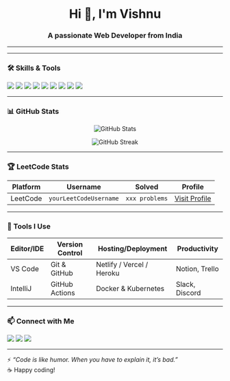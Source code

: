 <h1 align="center">Hi 👋, I'm Vishnu</h1>
<h3 align="center">A passionate Web Developer from India</h3>

---

---

### 🛠️ Skills & Tools

<p align="left">
  <img src="https://img.shields.io/badge/-Python-05122A?style=flat&logo=python" />
  <img src="https://img.shields.io/badge/-JavaScript-05122A?style=flat&logo=javascript" />
  <img src="https://img.shields.io/badge/-React-05122A?style=flat&logo=react" />
  <img src="https://img.shields.io/badge/-Node.js-05122A?style=flat&logo=node.js" />
  <img src="https://img.shields.io/badge/-MongoDB-05122A?style=flat&logo=mongodb" />
  <img src="https://img.shields.io/badge/-MySQL-05122A?style=flat&logo=mysql" />
  <img src="https://img.shields.io/badge/-Docker-05122A?style=flat&logo=docker" />
  <img src="https://img.shields.io/badge/-Git-05122A?style=flat&logo=git" />
  <img src="https://img.shields.io/badge/-Linux-05122A?style=flat&logo=linux" />
</p>

---

### 📊 GitHub Stats

<p align="center">
  <img src="https://github-readme-stats.vercel.app/api?username=YourGitHubUsername&show_icons=true&theme=github_dark" alt="GitHub Stats" />
</p>

<p align="center">
  <img src="https://github-readme-streak-stats.herokuapp.com/?user=YourGitHubUsername&theme=dark" alt="GitHub Streak" />
</p>

---

### 🏆 LeetCode Stats

| Platform | Username | Solved | Profile |
|----------|----------|--------|---------|
| LeetCode | `yourLeetCodeUsername` | `xxx problems` | [Visit Profile](https://leetcode.com/yourLeetCodeUsername) |

---

### 🔧 Tools I Use

| Editor/IDE | Version Control | Hosting/Deployment | Productivity |
|------------|----------------|--------------------|--------------|
| VS Code | Git & GitHub | Netlify / Vercel / Heroku | Notion, Trello |
| IntelliJ | GitHub Actions | Docker & Kubernetes | Slack, Discord |

---

### 📫 Connect with Me

<p align="left">
  <a href="https://linkedin.com/in/yourLinkedInUsername" target="_blank"><img src="https://img.shields.io/badge/-LinkedIn-0A66C2?style=flat&logo=linkedin&logoColor=white"/></a>
  <a href="mailto:your@email.com"><img src="https://img.shields.io/badge/-Email-D14836?style=flat&logo=gmail&logoColor=white"/></a>
  <a href="https://leetcode.com/yourLeetCodeUsername/"><img src="https://img.shields.io/badge/-LeetCode-FFA116?style=flat&logo=leetcode&logoColor=black"/></a>
</p>

---

⚡ *“Code is like humor. When you have to explain it, it’s bad.”*  
☕ Happy coding!

